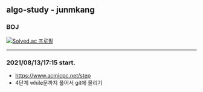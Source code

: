 <h2> algo-study - junmkang </h2>

<h3> BOJ </h3>

[![Solved.ac 프로필](http://mazassumnida.wtf/api/v2/generate_badge?boj=k010103)](https://solved.ac/k010103/)

---

<h3> 2021/08/13/17:15 start. </h3>

- https://www.acmicpc.net/step
- 4단계 while문까지 풀어서 git에 올리기

